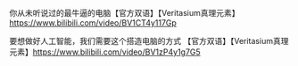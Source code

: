 你从未听说过的最牛逼的电脑【官方双语】【Veritasium真理元素】 https://www.bilibili.com/video/BV1CT4y117Gp

要想做好人工智能，我们需要这个搭造电脑的方式 【官方双语】【Veritasium真理元素】https://www.bilibili.com/video/BV1zP4y1g7G5
